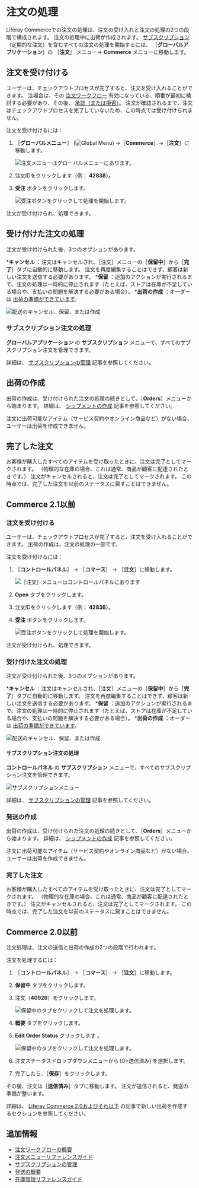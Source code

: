 # 注文の処理

Liferay Commerceでの注文の処理は、注文の受け入れと注文の処理の2つの段階で構成されます。 注文の処理中に出荷が作成されます。 [サブスクリプション](../subscriptions/managing-subscriptions.md) （定期的な注文）を含むすべての注文の処理を開始するには、 ［**グローバルアプリケーション**］の
［**注文**］ メニュー&rarr; **Commerce** メニューに移動します。</p> 



<a name="accepting-an-order" />

## 注文を受け付ける

ユーザーは、チェックアウトプロセスが完了すると、注文を受け入れることができます。 注場合は、その [注文ワークフロー](../order-workflows/enabling-or-disabling-order-workflows.md) 有効になっている、順番が最初に検討する必要があり、その後、 [承認（または拒否）](../order-workflows/approving-or-rejecting-orders-in-order-workflows.md)。 注文が確認されるまで、注文はチェックアウトプロセスを完了していないため、この時点では受け付けられません。

注文を受け付けるには：

1. ［**グローバルメニュー**］ (![Global Menu](../../images/icon-applications-menu.png)) →［**Commerce**］→［**注文**］に移動します。
   
   ![注文メニューはグローバルメニューにあります。](./processing-an-order/images/07.png)

1. 注文IDをクリックします（例： **42838**）。

1. **受注** ボタンをクリックします。
   
   ![受注ボタンをクリックして処理を開始します。](./processing-an-order/images/02.png)

注文が受け付けられ、処理できます。



<a name="processing-an-accepted-order" />

## 受け付けた注文の処理

注文が受け付けられた後、3つのオプションがあります。

***キャンセル** ：注文はキャンセルされ、［注文］メニューの［**保留中**］から［**完了**］タブに自動的に移動します。 注文を再度編集することはできず、顧客は新しい注文を送信する必要があります。
***保留** ：追加のアクションが実行されるまで、注文の処理は一時的に停止されます（たとえば、ストアは在庫が不足している場合や、支払いの問題を解決する必要がある場合）。
***出荷の作成** ：オーダーは [出荷の準備ができています](../shipments/introduction-to-shipments.md)。

![配送のキャンセル、保留、または作成](./processing-an-order/images/04.png)



### サブスクリプション注文の処理

**グローバルアプリケーション** の **サブスクリプション** メニューで、すべてのサブスクリプション注文を管理できます。

詳細は、 [サブスクリプションの管理](../subscriptions/managing-subscriptions.md) 記事を参照してください。



<a name="creating-a-shipment" />

## 出荷の作成

出荷の作成は、受け付けられた注文の処理の続きとして、［**Orders**］メニューから始まります。 詳細は、 [シップメントの作成](../shipments/creating-a-shipment.md) 記事を参照してください。

注文に出荷可能なアイテム（サービス契約やオンライン商品など）がない場合、ユーザーは出荷を作成できません。



<a name="completed-orders" />

## 完了した注文

お客様が購入したすべてのアイテムを受け取ったときに、注文は完了としてマークされます。 （物理的な在庫の場合、これは通常、商品が顧客に配達されたときです。） 注文がキャンセルされると、注文は完了としてマークされます。 この時点では、完了した注文を以前のステータスに戻すことはできません。



<a name="commerce-21-and-below" />

## Commerce 2.1以前



### 注文を受け付ける

ユーザーは、チェックアウトプロセスが完了すると、注文を受け入れることができます。 出荷の作成は、注文の処理の一部です。

注文を受け付けるには：

1. ［**コントロールパネル**］ → ［**コマース**］ → ［**注文**］に移動します。
   
   ![［注文］メニューはコントロールパネルにあります](./processing-an-order/images/01.png)

1. **Open** タブをクリックします。

1. 注文IDをクリックします（例： **42838**）。
1. **受注** ボタンをクリックします。
   
   ![受注ボタンをクリックして処理を開始します。](./processing-an-order/images/02.png)

注文が受け付けられ、処理できます。



### 受け付けた注文の処理

注文が受け付けられた後、3つのオプションがあります。

***キャンセル** ：注文はキャンセルされ、［注文］メニューの［**保留中**］から［**完了**］タブに自動的に移動します。 注文を再度編集することはできず、顧客は新しい注文を送信する必要があります。
***保留** ：追加のアクションが実行されるまで、注文の処理は一時的に停止されます（たとえば、ストアは在庫が不足している場合や、支払いの問題を解決する必要がある場合）。
***出荷の作成** ：オーダーは [出荷の準備ができています](../shipments/introduction-to-shipments.md)。

![配送のキャンセル、保留、または作成](./processing-an-order/images/04.png)



#### サブスクリプション注文の処理

**コントロールパネル** の **サブスクリプション** メニューで、すべてのサブスクリプション注文を管理できます。

![サブスクリプションメニュー](./processing-an-order/images/03.png)

詳細は、 [サブスクリプションの管理](../subscriptions/managing-subscriptions.md) 記事を参照してください。



### 発送の作成

出荷の作成は、受け付けられた注文の処理の続きとして、［**Orders**］メニューから始まります。 詳細は、 [シップメントの作成](../shipments/creating-a-shipment.md) 記事を参照してください。

注文に出荷可能なアイテム（サービス契約やオンライン商品など）がない場合、ユーザーは出荷を作成できません。



### 完了した注文

お客様が購入したすべてのアイテムを受け取ったときに、注文は完了としてマークされます。 （物理的な在庫の場合、これは通常、商品が顧客に配達されたときです。） 注文がキャンセルされると、注文は完了としてマークされます。 この時点では、完了した注文を以前のステータスに戻すことはできません。



<a name="commerce-20-and-below" />

## Commerce 2.0以前

注文処理は、注文の送信と出荷の作成の2つの段階で行われます。

注文を処理するには：

1. ［**コントロールパネル**］ → ［**コマース**］ → ［**注文**］に移動します。
1. **保留中** タブをクリックします。
1. 注文（**40926**）をクリックします。
   
   ![保留中のタブをクリックして注文を処理します。](./processing-an-order/images/05.png)

1. **概要** タブをクリックします。

1. **Edit Order Status** クリックします 。
   
   ![保留中のタブをクリックして注文を処理します。](./processing-an-order/images/06.png)

1. 注文ステータスドロップダウンメニューから [0>送信済み</em>] を選択します。

1. 完了したら、［**保存**］をクリックします。

その後、注文は［**送信済み**］タブに移動します。 注文が送信されると、発送の準備が整います。

詳細は、 [Liferay Commerce 2.0およびそれ以下](../shipments/creating-a-shipment.md#creating-a-new-shipment-on-liferay-commerce-2-0-and-below) の記事で新しい出荷を作成するセクションを参照してください。



<a name="additional-information" />

## 追加情報

* [注文ワークフローの概要](../order-workflows/introduction-to-order-workflows.md)
* [注文メニューリファレンスガイド](./orders-menu-reference-guide.md)
* [サブスクリプションの管理](../subscriptions/managing-subscriptions.md)
* [発送の概要](../shipments/introduction-to-shipments.md)
* [在庫管理リファレンスガイド](../../managing-a-catalog/managing-inventory/inventory-management-reference-guide.md)
